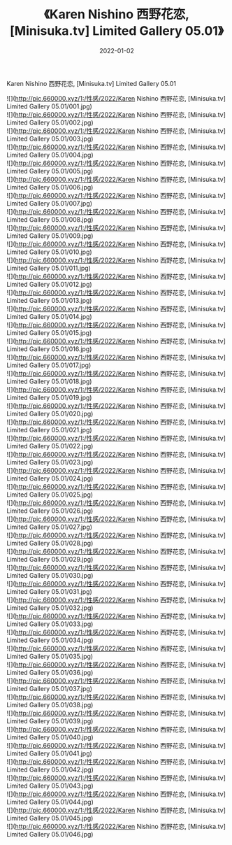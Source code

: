 ﻿---
layout: post
title:  《Karen Nishino 西野花恋, [Minisuka.tv] Limited Gallery 05.01》
date:   2022-01-02
img: http://pic.660000.xyz/1:/性感/2022/Karen Nishino 西野花恋, [Minisuka.tv] Limited Gallery 05.01/000.jpg
categories: [美女, 清纯, 唯美]
---

Karen Nishino 西野花恋, [Minisuka.tv] Limited Gallery 05.01

  ![](http://pic.660000.xyz/1:/性感/2022/Karen Nishino 西野花恋, [Minisuka.tv] Limited Gallery 05.01/001.jpg) <br> ![](http://pic.660000.xyz/1:/性感/2022/Karen Nishino 西野花恋, [Minisuka.tv] Limited Gallery 05.01/002.jpg) <br> ![](http://pic.660000.xyz/1:/性感/2022/Karen Nishino 西野花恋, [Minisuka.tv] Limited Gallery 05.01/003.jpg) <br> ![](http://pic.660000.xyz/1:/性感/2022/Karen Nishino 西野花恋, [Minisuka.tv] Limited Gallery 05.01/004.jpg) <br> ![](http://pic.660000.xyz/1:/性感/2022/Karen Nishino 西野花恋, [Minisuka.tv] Limited Gallery 05.01/005.jpg) <br> ![](http://pic.660000.xyz/1:/性感/2022/Karen Nishino 西野花恋, [Minisuka.tv] Limited Gallery 05.01/006.jpg) <br> ![](http://pic.660000.xyz/1:/性感/2022/Karen Nishino 西野花恋, [Minisuka.tv] Limited Gallery 05.01/007.jpg) <br> ![](http://pic.660000.xyz/1:/性感/2022/Karen Nishino 西野花恋, [Minisuka.tv] Limited Gallery 05.01/008.jpg) <br> ![](http://pic.660000.xyz/1:/性感/2022/Karen Nishino 西野花恋, [Minisuka.tv] Limited Gallery 05.01/009.jpg) <br> ![](http://pic.660000.xyz/1:/性感/2022/Karen Nishino 西野花恋, [Minisuka.tv] Limited Gallery 05.01/010.jpg) <br> ![](http://pic.660000.xyz/1:/性感/2022/Karen Nishino 西野花恋, [Minisuka.tv] Limited Gallery 05.01/011.jpg) <br> ![](http://pic.660000.xyz/1:/性感/2022/Karen Nishino 西野花恋, [Minisuka.tv] Limited Gallery 05.01/012.jpg) <br> ![](http://pic.660000.xyz/1:/性感/2022/Karen Nishino 西野花恋, [Minisuka.tv] Limited Gallery 05.01/013.jpg) <br> ![](http://pic.660000.xyz/1:/性感/2022/Karen Nishino 西野花恋, [Minisuka.tv] Limited Gallery 05.01/014.jpg) <br> ![](http://pic.660000.xyz/1:/性感/2022/Karen Nishino 西野花恋, [Minisuka.tv] Limited Gallery 05.01/015.jpg) <br> ![](http://pic.660000.xyz/1:/性感/2022/Karen Nishino 西野花恋, [Minisuka.tv] Limited Gallery 05.01/016.jpg) <br> ![](http://pic.660000.xyz/1:/性感/2022/Karen Nishino 西野花恋, [Minisuka.tv] Limited Gallery 05.01/017.jpg) <br> ![](http://pic.660000.xyz/1:/性感/2022/Karen Nishino 西野花恋, [Minisuka.tv] Limited Gallery 05.01/018.jpg) <br> ![](http://pic.660000.xyz/1:/性感/2022/Karen Nishino 西野花恋, [Minisuka.tv] Limited Gallery 05.01/019.jpg) <br> ![](http://pic.660000.xyz/1:/性感/2022/Karen Nishino 西野花恋, [Minisuka.tv] Limited Gallery 05.01/020.jpg) <br> ![](http://pic.660000.xyz/1:/性感/2022/Karen Nishino 西野花恋, [Minisuka.tv] Limited Gallery 05.01/021.jpg) <br> ![](http://pic.660000.xyz/1:/性感/2022/Karen Nishino 西野花恋, [Minisuka.tv] Limited Gallery 05.01/022.jpg) <br> ![](http://pic.660000.xyz/1:/性感/2022/Karen Nishino 西野花恋, [Minisuka.tv] Limited Gallery 05.01/023.jpg) <br> ![](http://pic.660000.xyz/1:/性感/2022/Karen Nishino 西野花恋, [Minisuka.tv] Limited Gallery 05.01/024.jpg) <br> ![](http://pic.660000.xyz/1:/性感/2022/Karen Nishino 西野花恋, [Minisuka.tv] Limited Gallery 05.01/025.jpg) <br> ![](http://pic.660000.xyz/1:/性感/2022/Karen Nishino 西野花恋, [Minisuka.tv] Limited Gallery 05.01/026.jpg) <br> ![](http://pic.660000.xyz/1:/性感/2022/Karen Nishino 西野花恋, [Minisuka.tv] Limited Gallery 05.01/027.jpg) <br> ![](http://pic.660000.xyz/1:/性感/2022/Karen Nishino 西野花恋, [Minisuka.tv] Limited Gallery 05.01/028.jpg) <br> ![](http://pic.660000.xyz/1:/性感/2022/Karen Nishino 西野花恋, [Minisuka.tv] Limited Gallery 05.01/029.jpg) <br> ![](http://pic.660000.xyz/1:/性感/2022/Karen Nishino 西野花恋, [Minisuka.tv] Limited Gallery 05.01/030.jpg) <br> ![](http://pic.660000.xyz/1:/性感/2022/Karen Nishino 西野花恋, [Minisuka.tv] Limited Gallery 05.01/031.jpg) <br> ![](http://pic.660000.xyz/1:/性感/2022/Karen Nishino 西野花恋, [Minisuka.tv] Limited Gallery 05.01/032.jpg) <br> ![](http://pic.660000.xyz/1:/性感/2022/Karen Nishino 西野花恋, [Minisuka.tv] Limited Gallery 05.01/033.jpg) <br> ![](http://pic.660000.xyz/1:/性感/2022/Karen Nishino 西野花恋, [Minisuka.tv] Limited Gallery 05.01/034.jpg) <br> ![](http://pic.660000.xyz/1:/性感/2022/Karen Nishino 西野花恋, [Minisuka.tv] Limited Gallery 05.01/035.jpg) <br> ![](http://pic.660000.xyz/1:/性感/2022/Karen Nishino 西野花恋, [Minisuka.tv] Limited Gallery 05.01/036.jpg) <br> ![](http://pic.660000.xyz/1:/性感/2022/Karen Nishino 西野花恋, [Minisuka.tv] Limited Gallery 05.01/037.jpg) <br> ![](http://pic.660000.xyz/1:/性感/2022/Karen Nishino 西野花恋, [Minisuka.tv] Limited Gallery 05.01/038.jpg) <br> ![](http://pic.660000.xyz/1:/性感/2022/Karen Nishino 西野花恋, [Minisuka.tv] Limited Gallery 05.01/039.jpg) <br> ![](http://pic.660000.xyz/1:/性感/2022/Karen Nishino 西野花恋, [Minisuka.tv] Limited Gallery 05.01/040.jpg) <br> ![](http://pic.660000.xyz/1:/性感/2022/Karen Nishino 西野花恋, [Minisuka.tv] Limited Gallery 05.01/041.jpg) <br> ![](http://pic.660000.xyz/1:/性感/2022/Karen Nishino 西野花恋, [Minisuka.tv] Limited Gallery 05.01/042.jpg) <br> ![](http://pic.660000.xyz/1:/性感/2022/Karen Nishino 西野花恋, [Minisuka.tv] Limited Gallery 05.01/043.jpg) <br> ![](http://pic.660000.xyz/1:/性感/2022/Karen Nishino 西野花恋, [Minisuka.tv] Limited Gallery 05.01/044.jpg) <br> ![](http://pic.660000.xyz/1:/性感/2022/Karen Nishino 西野花恋, [Minisuka.tv] Limited Gallery 05.01/045.jpg) <br> ![](http://pic.660000.xyz/1:/性感/2022/Karen Nishino 西野花恋, [Minisuka.tv] Limited Gallery 05.01/046.jpg) <br>